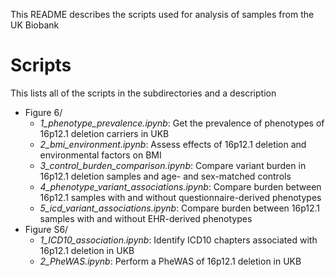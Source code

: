 This README describes the scripts used for analysis of samples from the UK Biobank

# Scripts
This lists all of the scripts in the subdirectories and a description
- Figure 6/
	- _1_phenotype_prevalence.ipynb_: Get the prevalence of phenotypes of 16p12.1 deletion carriers in UKB
	- _2_bmi_environment.ipynb_: Assess effects of 16p12.1 deletion and environmental factors on BMI
	- _3_control_burden_comparison.ipynb_: Compare variant burden in 16p12.1 deletion samples and age- and sex-matched controls
	- _4_phenotype_variant_associations.ipynb_: Compare burden between 16p12.1 samples with and without questionnaire-derived phenotypes
	- _5_icd_variant_associations.ipynb_: Compare burden between 16p12.1 samples with and without EHR-derived phenotypes
- Figure S6/
	- _1_ICD10_association.ipynb_: Identify ICD10 chapters associated with 16p12.1 deletion in UKB
	- _2_PheWAS.ipynb_: Perform a PheWAS of 16p12.1 deletion in UKB

